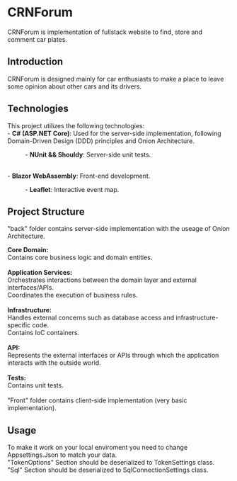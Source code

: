 <h1> CRNForum </h1>
CRNForum is implementation of fullstack website to find, store and comment car plates.

<h2>Introduction</h2>
CRNForum is designed mainly for car enthusiasts to make a place to leave some opinion about other cars and its drivers.

<h2>Technologies</h2>
This project utilizes the following technologies:
<br>
- <strong>C# (ASP.NET Core)</strong>: Used for the server-side implementation, following Domain-Driven Design (DDD) principles and Onion Architecture.
<br>
<dl>
  <dd>- <strong>NUnit && Shouldy</strong>: Server-side unit tests.</dd>
</dl>
<br>
- <strong>Blazor WebAssembly</strong>: Front-end development. <br>
<dl>
<dd>- <strong>Leaflet</strong>: Interactive event map.</dd>
</dl>
<h2>Project Structure</h2>
"back" folder contains server-side implementation with the useage of Onion Architecture. <br>

<strong>Core Domain:</strong> <br>
Contains core business logic and domain entities.<br>
<br>
<strong>Application Services:</strong> <br>
Orchestrates interactions between the domain layer and external interfaces/APIs.<br>
Coordinates the execution of business rules.<br>
<br>
<strong>Infrastructure:</strong><br>
Handles external concerns such as database access and infrastructure-specific code.<br>
Contains IoC containers.<br>
<br>
<strong>API:</strong><br>
Represents the external interfaces or APIs through which the application interacts with the outside world.<br>
<br>
<strong>Tests:</strong><br>
Contains unit tests.<br>
<br>
"Front" folder contains client-side implementation (very basic implementation).
<h2>Usage</h2>
To make it work on your local enviroment you need to change Appsettings.Json to match your data.<br>
"TokenOptions" Section should be deserialized to TokenSettings class.<br>
"Sql" Section should be deserialized to SqlConnectionSettings class.
